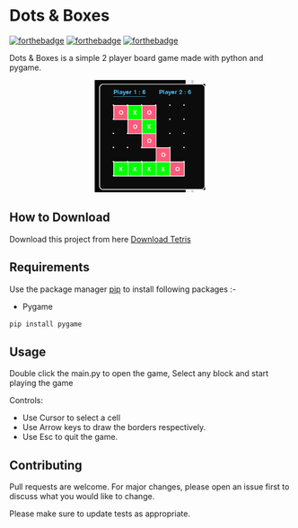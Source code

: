 # Dots & Boxes

[![forthebadge](https://forthebadge.com/images/badges/built-with-love.svg)](https://forthebadge.com)
[![forthebadge](https://forthebadge.com/images/badges/built-with-swag.svg)](https://forthebadge.com)
[![forthebadge](https://forthebadge.com/images/badges/made-with-python.svg)](https://forthebadge.com)

Dots & Boxes is a simple 2 player board game made with python and pygame.

<p align='center'>
	<img src='app.png' width=200 height=200>
</p>

## How to Download

Download this project from here [Download Tetris](https://downgit.github.io/#/home?url=https://github.com/pyGuru123/Python-Games/tree/master/Dots%20%26%20Boxes)

## Requirements

Use the package manager [pip](https://pip.pypa.io/en/stable/) to install following packages :-
* Pygame

```bash
pip install pygame
```

## Usage

Double click the main.py to open the game, Select any block and start playing the game

Controls:
* Use Cursor to select a cell
* Use Arrow keys to draw the borders respectively.
* Use Esc to quit the game.

## Contributing

Pull requests are welcome. For major changes, please open an issue first to discuss what you would like to change.

Please make sure to update tests as appropriate.